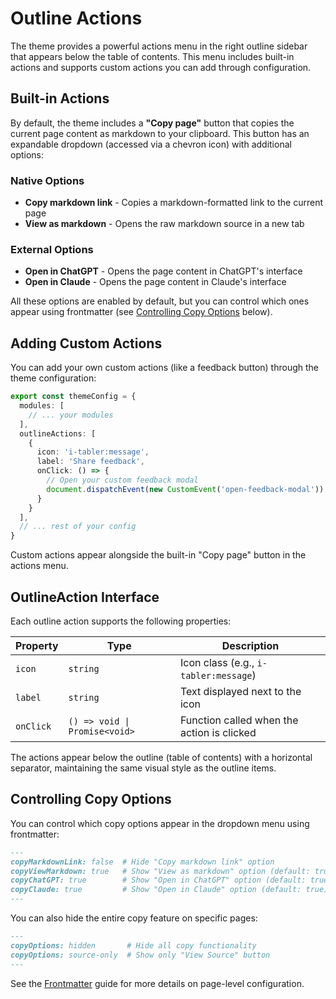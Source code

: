 # Outline Actions

The theme provides a powerful actions menu in the right outline sidebar that appears below the table of contents. This menu includes built-in actions and supports custom actions you can add through configuration.

## Built-in Actions

By default, the theme includes a **"Copy page"** button that copies the current page content as markdown to your clipboard. This button has an expandable dropdown (accessed via a chevron icon) with additional options:

### Native Options

- **Copy markdown link** - Copies a markdown-formatted link to the current page
- **View as markdown** - Opens the raw markdown source in a new tab

### External Options

- **Open in ChatGPT** - Opens the page content in ChatGPT's interface
- **Open in Claude** - Opens the page content in Claude's interface

All these options are enabled by default, but you can control which ones appear using frontmatter (see [Controlling Copy Options](#controlling-copy-options) below).

## Adding Custom Actions

You can add your own custom actions (like a feedback button) through the theme configuration:

```ts [themeConfig.ts]
export const themeConfig = {
  modules: [
    // ... your modules
  ],
  outlineActions: [
    {
      icon: 'i-tabler:message',
      label: 'Share feedback',
      onClick: () => {
        // Open your custom feedback modal
        document.dispatchEvent(new CustomEvent('open-feedback-modal'))
      }
    }
  ],
  // ... rest of your config
}
```

Custom actions appear alongside the built-in "Copy page" button in the actions menu.

## OutlineAction Interface

Each outline action supports the following properties:

| Property  | Type                          | Description                                |
| --------- | ----------------------------- | ------------------------------------------ |
| `icon`    | `string`                      | Icon class (e.g., `i-tabler:message`)      |
| `label`   | `string`                      | Text displayed next to the icon            |
| `onClick` | `() => void \| Promise<void>` | Function called when the action is clicked |

The actions appear below the outline (table of contents) with a horizontal separator, maintaining the same visual style as the outline items.

## Controlling Copy Options

You can control which copy options appear in the dropdown menu using frontmatter:

```md
---
copyMarkdownLink: false  # Hide "Copy markdown link" option
copyViewMarkdown: true   # Show "View as markdown" option (default: true)
copyChatGPT: true        # Show "Open in ChatGPT" option (default: true)
copyClaude: true         # Show "Open in Claude" option (default: true)
---
```

You can also hide the entire copy feature on specific pages:

```md
---
copyOptions: hidden       # Hide all copy functionality
copyOptions: source-only  # Show only "View Source" button
---
```

See the [Frontmatter](/vitepress-theme/guide/frontmatter) guide for more details on page-level configuration.
